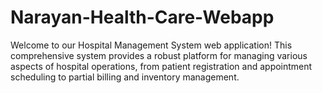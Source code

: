# Narayan-Health-Care-Webapp
Welcome to our Hospital Management System web application! This comprehensive system provides a robust platform for managing various aspects of hospital operations, from patient registration and appointment scheduling to partial billing and inventory management.
